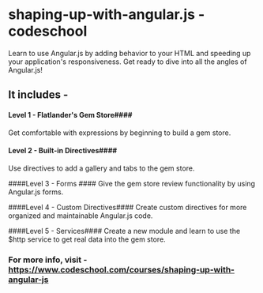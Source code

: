 shaping-up-with-angular.js - codeschool
=======================================

Learn to use Angular.js by adding behavior to your HTML and speeding up your application's responsiveness. Get ready to dive into all the angles of Angular.js!

## It includes - ##

#### Level 1 - Flatlander's Gem Store####
Get comfortable with expressions by beginning to build a gem store.

#### Level 2 - Built-in Directives####
Use directives to add a gallery and tabs to the gem store.

####Level 3 - Forms ####
Give the gem store review functionality by using Angular.js forms.

####Level 4 - Custom Directives####
Create custom directives for more organized and maintainable Angular.js code.

####Level 5 - Services####
Create a new module and learn to use the $http service to get real data into the gem store.

### For more info, visit - https://www.codeschool.com/courses/shaping-up-with-angular-js ###
